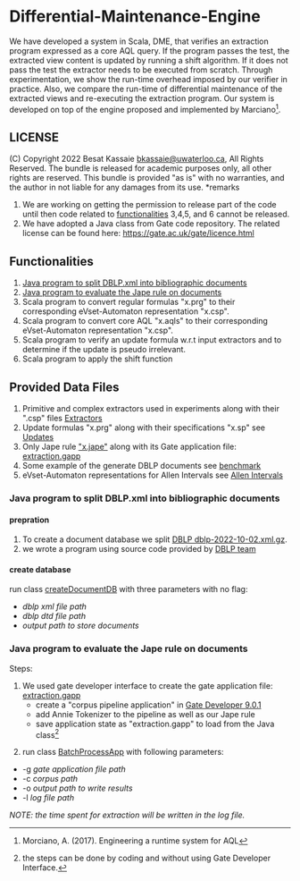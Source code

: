 # Differential-Maintenance-Engine
 We have developed a system in Scala, DME, that verifies an extraction program expressed as a core AQL query.  If the program passes the test, the extracted view content is updated by running a shift algorithm. If it does not pass the test the extractor needs to be  executed from scratch. Through experimentation,  we show the run-time overhead imposed by our verifier in practice. Also, we compare the run-time of differential maintenance of the extracted views and re-executing the extraction program. Our system is developed on top of the engine proposed and implemented by Marciano[^1].
## LICENSE
(C) Copyright 2022 Besat Kassaie <bkassaie@uwaterloo.ca>, All Rights Reserved.
The bundle is released for academic purposes only, all other rights are reserved.
This bundle is provided "as is" with no warranties, and the author in not liable for any damages from its use.
*remarks
1. We are working on getting the permission to release part of the code until then code related to [functionalities](https://github.com/Besatkassaie/Differential-Maintenance-Engine#functionalities) 3,4,5, and 6 cannot be released.
2. We have adopted a Java class from Gate code repository. The related license can be found here: https://gate.ac.uk/gate/licence.html
[^1]: Morciano, A. (2017). Engineering a runtime system for AQL
## Functionalities
1. [Java program to split DBLP.xml into bibliographic documents](https://github.com/Besatkassaie/Differential-Maintenance-Engine#java-program-to-split-dblpxml-into-bibliographic-documents)
2. [Java program to evaluate the Jape rule on documents](https://github.com/Besatkassaie/Differential-Maintenance-Engine#java-program-to-evaluate-the-jape-rule-on-documents)
3. Scala program to convert regular formulas "x.prg" to their corresponding  eVset-Automaton representation  "x.csp".
4. Scala program to convert core AQL "x.aqls" to their corresponding  eVset-Automaton representation  "x.csp".
5. Scala program to verify an update formula w.r.t input extractors and to determine if the update is pseudo irrelevant.
6. Scala program to apply the shift function


## Provided Data Files
1.  Primitive and complex extractors used in experiments along with their ".csp" files [Extractors](data/extractPrograms/finalExtractors)
2.  Update formulas "x.prg" along with their specifications "x.sp" see [Updates](data/extractPrograms/Updates)
3.  Only Jape rule ["x.jape"](gaterelated/Data/Grammar/Article.jape) along with its Gate application file: [extraction.gapp](gaterelated/extraction.gapp)
4.  Some example of the generate DBLP documents see [benchmark](data/DBLP/benchmark)
5.  eVset-Automaton representations for Allen Intervals see [Allen Intervals](data/Allen_Interval)

### Java program to split DBLP.xml into bibliographic documents

#### prepration
   1. To create a document database we split [DBLP dblp-2022-10-02.xml.gz]( https://dblp.org/xml/release/).
   2. we wrote a program using source code provided by [DBLP team](https://dblp.org/src/mmdb-2019-04-29-sources.jar)

#### create database
  run class [createDocumentDB](DBLP_PrepData/src/createDocumentDB.java) with three parameters with no flag:
   - *dblp xml file path*
   - *dblp dtd file path*
   - *output path to store documents*

### Java program to evaluate the Jape rule on documents
Steps:
1. We used gate developer interface to create the gate application file: [extraction.gapp](gaterelated/extraction.gapp)
   - create a "corpus pipeline application" in [Gate Developer 9.0.1](https://gate.ac.uk/download/)
   - add Annie Tokenizer to the pipeline as well as our Jape rule  
   - save application state as "extraction.gapp" to load from the Java class[^2]

  [^2]:  the steps can be done by coding and without using Gate Developer Interface.

2. run class  [BatchProcessApp](gaterelated/Code/src/cs/uwaterloo/BatchProcessApp.java) with following parameters:
  * -g *gate application file path*
  * -c *corpus path*
  * -o *output path to write results*
  * -l *log file path*

*NOTE: the time spent for extraction will be written in the log file.*
